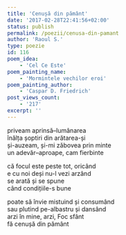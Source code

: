 ```yaml
---
title: 'Cenușă din pământ'
date: '2017-02-28T22:41:56+02:00'
status: publish
permalink: /poezii/cenusa-din-pamant
author: 'Raoul S.'
type: poezie
id: 116
poem_idea:
    - 'Cel Ce Este'
poem_painting_name:
    - 'Mormintele vechilor eroi'
poem_painting_author:
    - 'Caspar D. Friedrich'
post_views_count:
    - '217'
excerpt: ''
---
```

priveam aprinsă–lumânarea  
înălța șoptiri din arătarea-și  
și-auzeam, și-mi zăbovea prin minte  
un adevăr–aproape, cam fierbinte

că focul este peste tot, oricând  
e cu noi deși nu-l vezi arzând  
se arată și se spune  
când condițiile-s bune

poate să învie mistuind și consumând  
sau plutind pe-albastru și dansând  
arzi în mine, arzi, Foc sfânt  
fă cenușă din pământ